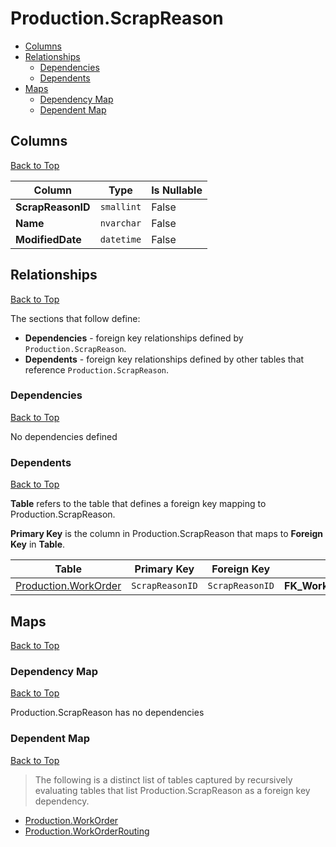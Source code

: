 # Production.ScrapReason

* [Columns](#columns)
* [Relationships](#relationships)
    * [Dependencies](#dependencies)
    * [Dependents](#dependents)
* [Maps](#maps)
    * [Dependency Map](#dependency-map)
    * [Dependent Map](#dependent-map)

## Columns
[Back to Top](#productionscrapreason)

Column | Type | Is Nullable
-------|------|------------
**ScrapReasonID** | `smallint` | False
**Name** | `nvarchar` | False
**ModifiedDate** | `datetime` | False

## Relationships
[Back to Top](#productionscrapreason)


The sections that follow define:
* **Dependencies** - foreign key relationships defined by `Production.ScrapReason`.
* **Dependents** - foreign key relationships defined by other tables that reference `Production.ScrapReason`.

### Dependencies
[Back to Top](#productionscrapreason)


No dependencies defined

### Dependents
[Back to Top](#productionscrapreason)

**Table** refers to the table that defines a foreign key mapping to Production.ScrapReason.

**Primary Key** is the column in Production.ScrapReason that maps to **Foreign Key** in **Table**.

Table | Primary Key | Foreign Key | Foreign Key Name
------|-------------|-------------|-----------------
[Production.WorkOrder](./WorkOrder.md) | `ScrapReasonID` | `ScrapReasonID` | **FK_WorkOrder_ScrapReason_ScrapReasonID**

## Maps
[Back to Top](#productionscrapreason)

### Dependency Map
[Back to Top](#productionscrapreason)

Production.ScrapReason has no dependencies
### Dependent Map
[Back to Top](#productionscrapreason)

> The following is a distinct list of tables captured by recursively evaluating tables that list Production.ScrapReason as a foreign key dependency.

* [Production.WorkOrder](./WorkOrder.md)
* [Production.WorkOrderRouting](./WorkOrderRouting.md)
